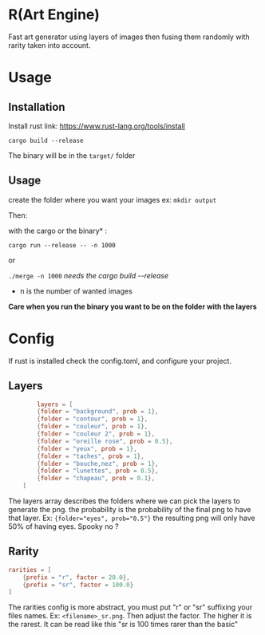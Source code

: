 R(Art Engine)
===

Fast art generator using layers of images then fusing them randomly with rarity taken into account.

# Usage
## Installation

Install rust link: https://www.rust-lang.org/tools/install

`cargo build --release`

The binary will be in the `target/` folder

## Usage
create the folder where you want your images ex: `mkdir output`

Then:

with the cargo or the binary* :

`cargo run --release -- -n 1000`

or 

`./merge -n 1000` *needs the cargo build --release*

- n is the number of wanted images

**Care when you run the binary you want to be on the folder with the layers**

# Config
If rust is installed check the config.toml, and configure your project.

## Layers

```toml
        layers = [
        {folder = "background", prob = 1},
        {folder = "contour", prob = 1},
        {folder = "couleur", prob = 1},
        {folder = "couleur 2", prob = 1},
        {folder = "oreille rose", prob = 0.5},
        {folder = "yeux", prob = 1},
        {folder = "taches", prob = 1},
        {folder = "bouche,nez", prob = 1},
        {folder = "lunettes", prob = 0.5},
        {folder = "chapeau", prob = 0.1},
    ]
```

The layers array describes the folders where we can pick the layers to generate the png. the probability is the probability 
of the final png to have that layer. Ex: `{folder="eyes", prob="0.5"}` the resulting png will only have 50% of having eyes.
Spooky no ?

## Rarity

```toml
rarities = [
    {prefix = "r", factor = 20.0},
    {prefix = "sr", factor = 100.0}
]
```

The rarities config is more abstract, you must put "r" or "sr" suffixing your files names. Ex: `<filename>_sr.png`. Then
adjust the factor. The higher it is the rarest. It can be read like this "sr is 100 times rarer than the basic"
